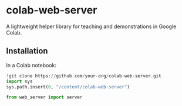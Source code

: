 # colab-web-server

A lightweight helper library for teaching and demonstrations in Google Colab.

## Installation

In a Colab notebook:

```python
!git clone https://github.com/your-org/colab-web-server.git
import sys
sys.path.insert(0, "/content/colab-web-server")

from web_server import server
